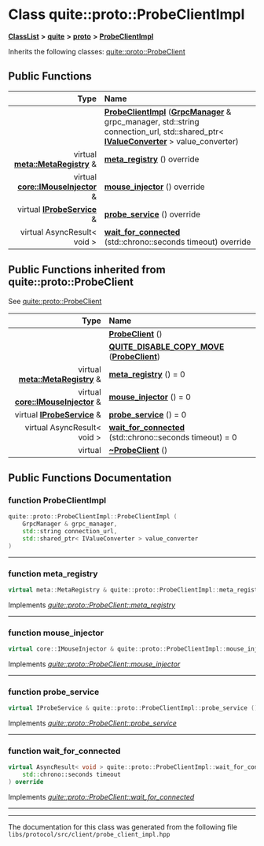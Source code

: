 

# Class quite::proto::ProbeClientImpl



[**ClassList**](annotated.md) **>** [**quite**](namespacequite.md) **>** [**proto**](namespacequite_1_1proto.md) **>** [**ProbeClientImpl**](classquite_1_1proto_1_1ProbeClientImpl.md)








Inherits the following classes: [quite::proto::ProbeClient](classquite_1_1proto_1_1ProbeClient.md)






















































## Public Functions

| Type | Name |
| ---: | :--- |
|   | [**ProbeClientImpl**](#function-probeclientimpl) ([**GrpcManager**](classquite_1_1proto_1_1GrpcManager.md) & grpc\_manager, std::string connection\_url, std::shared\_ptr&lt; [**IValueConverter**](classquite_1_1proto_1_1IValueConverter.md) &gt; value\_converter) <br> |
| virtual [**meta::MetaRegistry**](classquite_1_1meta_1_1MetaRegistry.md) & | [**meta\_registry**](#function-meta_registry) () override<br> |
| virtual [**core::IMouseInjector**](classquite_1_1core_1_1IMouseInjector.md) & | [**mouse\_injector**](#function-mouse_injector) () override<br> |
| virtual [**IProbeService**](classquite_1_1proto_1_1IProbeService.md) & | [**probe\_service**](#function-probe_service) () override<br> |
| virtual AsyncResult&lt; void &gt; | [**wait\_for\_connected**](#function-wait_for_connected) (std::chrono::seconds timeout) override<br> |


## Public Functions inherited from quite::proto::ProbeClient

See [quite::proto::ProbeClient](classquite_1_1proto_1_1ProbeClient.md)

| Type | Name |
| ---: | :--- |
|   | [**ProbeClient**](classquite_1_1proto_1_1ProbeClient.md#function-probeclient) () <br> |
|   | [**QUITE\_DISABLE\_COPY\_MOVE**](classquite_1_1proto_1_1ProbeClient.md#function-quite_disable_copy_move) ([**ProbeClient**](classquite_1_1proto_1_1ProbeClient.md)) <br> |
| virtual [**meta::MetaRegistry**](classquite_1_1meta_1_1MetaRegistry.md) & | [**meta\_registry**](classquite_1_1proto_1_1ProbeClient.md#function-meta_registry) () = 0<br> |
| virtual [**core::IMouseInjector**](classquite_1_1core_1_1IMouseInjector.md) & | [**mouse\_injector**](classquite_1_1proto_1_1ProbeClient.md#function-mouse_injector) () = 0<br> |
| virtual [**IProbeService**](classquite_1_1proto_1_1IProbeService.md) & | [**probe\_service**](classquite_1_1proto_1_1ProbeClient.md#function-probe_service) () = 0<br> |
| virtual AsyncResult&lt; void &gt; | [**wait\_for\_connected**](classquite_1_1proto_1_1ProbeClient.md#function-wait_for_connected) (std::chrono::seconds timeout) = 0<br> |
| virtual  | [**~ProbeClient**](classquite_1_1proto_1_1ProbeClient.md#function-probeclient) () <br> |






















































## Public Functions Documentation




### function ProbeClientImpl 

```C++
quite::proto::ProbeClientImpl::ProbeClientImpl (
    GrpcManager & grpc_manager,
    std::string connection_url,
    std::shared_ptr< IValueConverter > value_converter
) 
```




<hr>



### function meta\_registry 

```C++
virtual meta::MetaRegistry & quite::proto::ProbeClientImpl::meta_registry () override
```



Implements [*quite::proto::ProbeClient::meta\_registry*](classquite_1_1proto_1_1ProbeClient.md#function-meta_registry)


<hr>



### function mouse\_injector 

```C++
virtual core::IMouseInjector & quite::proto::ProbeClientImpl::mouse_injector () override
```



Implements [*quite::proto::ProbeClient::mouse\_injector*](classquite_1_1proto_1_1ProbeClient.md#function-mouse_injector)


<hr>



### function probe\_service 

```C++
virtual IProbeService & quite::proto::ProbeClientImpl::probe_service () override
```



Implements [*quite::proto::ProbeClient::probe\_service*](classquite_1_1proto_1_1ProbeClient.md#function-probe_service)


<hr>



### function wait\_for\_connected 

```C++
virtual AsyncResult< void > quite::proto::ProbeClientImpl::wait_for_connected (
    std::chrono::seconds timeout
) override
```



Implements [*quite::proto::ProbeClient::wait\_for\_connected*](classquite_1_1proto_1_1ProbeClient.md#function-wait_for_connected)


<hr>

------------------------------
The documentation for this class was generated from the following file `libs/protocol/src/client/probe_client_impl.hpp`

